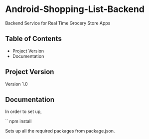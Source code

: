 # Android-Shopping-List-Backend

Backend Service for Real Time Grocery Store Apps

## Table of Contents

* Project Version
* Documentation

## Project Version
Version 1.0 

## Documentation

In order to set up, 

`` npm install 

Sets up all the required packages from package.json.


